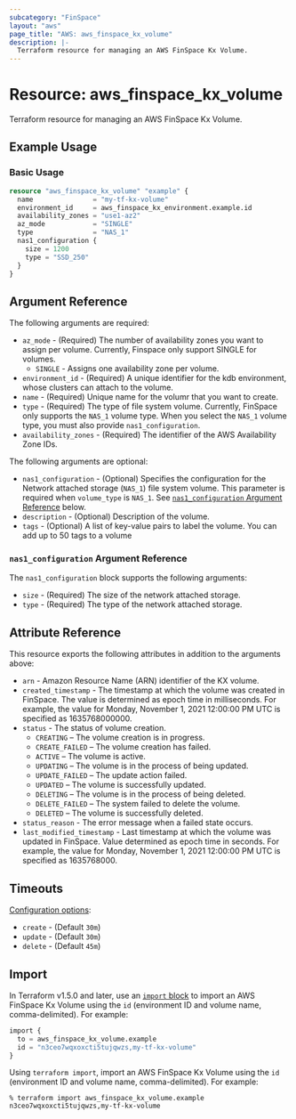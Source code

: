```yaml
---
subcategory: "FinSpace"
layout: "aws"
page_title: "AWS: aws_finspace_kx_volume"
description: |-
  Terraform resource for managing an AWS FinSpace Kx Volume.
---
```


# Resource: aws_finspace_kx_volume

Terraform resource for managing an AWS FinSpace Kx Volume.

## Example Usage

### Basic Usage

```terraform
resource "aws_finspace_kx_volume" "example" {
  name               = "my-tf-kx-volume"
  environment_id     = aws_finspace_kx_environment.example.id
  availability_zones = "use1-az2"
  az_mode            = "SINGLE"
  type               = "NAS_1"
  nas1_configuration {
    size = 1200
    type = "SSD_250"
  }
}
```

## Argument Reference

The following arguments are required:

* `az_mode` - (Required) The number of availability zones you want to assign per volume. Currently, Finspace only support SINGLE for volumes.
    * `SINGLE` - Assigns one availability zone per volume.
* `environment_id` - (Required) A unique identifier for the kdb environment, whose clusters can attach to the volume.
* `name` - (Required) Unique name for the volumr that you want to create.
* `type` - (Required) The type of file system volume. Currently, FinSpace only supports the `NAS_1` volume type. When you select the `NAS_1` volume type, you must also provide `nas1_configuration`.
* `availability_zones` - (Required) The identifier of the AWS Availability Zone IDs.

The following arguments are optional:

* `nas1_configuration` - (Optional) Specifies the configuration for the Network attached storage (`NAS_1`) file system volume. This parameter is required when `volume_type` is `NAS_1`. See [`nas1_configuration` Argument Reference](#nas1_configuration-argument-reference) below.
* `description` - (Optional) Description of the volume.
* `tags` - (Optional) A list of key-value pairs to label the volume. You can add up to 50 tags to a volume

### `nas1_configuration` Argument Reference

The `nas1_configuration` block supports the following arguments:

* `size` - (Required) The size of the network attached storage.
* `type` - (Required) The type of the network attached storage.

## Attribute Reference

This resource exports the following attributes in addition to the arguments above:

* `arn` - Amazon Resource Name (ARN) identifier of the KX volume.
* `created_timestamp` - The timestamp at which the volume was created in FinSpace. The value is determined as epoch time in milliseconds. For example, the value for Monday, November 1, 2021 12:00:00 PM UTC is specified as 1635768000000.
* `status` - The status of volume creation.
    * `CREATING` – The volume creation is in progress.
    * `CREATE_FAILED` – The volume creation has failed.
    * `ACTIVE` – The volume is active.
    * `UPDATING` – The volume is in the process of being updated.
    * `UPDATE_FAILED` – The update action failed.
    * `UPDATED` – The volume is successfully updated.
    * `DELETING` – The volume is in the process of being deleted.
    * `DELETE_FAILED` – The system failed to delete the volume.
    * `DELETED` – The volume is successfully deleted.
* `status_reason` - The error message when a failed state occurs.
* `last_modified_timestamp` - Last timestamp at which the volume was updated in FinSpace. Value determined as epoch time in seconds. For example, the value for Monday, November 1, 2021 12:00:00 PM UTC is specified as 1635768000.

## Timeouts

[Configuration options](https://developer.hashicorp.com/terraform/language/resources/syntax#operation-timeouts):

* `create` - (Default `30m`)
* `update` - (Default `30m`)
* `delete` - (Default `45m`)

## Import

In Terraform v1.5.0 and later, use an [`import` block](https://developer.hashicorp.com/terraform/language/import) to import an AWS FinSpace Kx Volume using the `id` (environment ID and volume name, comma-delimited). For example:

```terraform
import {
  to = aws_finspace_kx_volume.example
  id = "n3ceo7wqxoxcti5tujqwzs,my-tf-kx-volume"
}
```

Using `terraform import`, import an AWS FinSpace Kx Volume using the `id` (environment ID and volume name, comma-delimited). For example:

```console
% terraform import aws_finspace_kx_volume.example n3ceo7wqxoxcti5tujqwzs,my-tf-kx-volume
```
